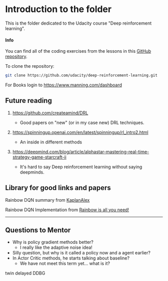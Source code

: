 # Introduction to the folder

This is the folder dedicated to the Udacity course "Deep reinforcement learning".



#### Info

You can find all of the coding exercises from the lessons in this [GitHub repository](https://github.com/udacity/deep-reinforcement-learning).

To clone the repository:

```bash
git clone https://github.com/udacity/deep-reinforcement-learning.git
```



For Books login to https://www.manning.com/dashboard



## Future reading

1. https://github.com/createamind/DRL

   - Good papers on "new" (or in my case new) DRL techniques.

2. https://spinningup.openai.com/en/latest/spinningup/rl_intro2.html

   - An inside in different methods

3. https://deepmind.com/blog/article/alphastar-mastering-real-time-strategy-game-starcraft-ii

   * It's hard to say Deep reinforcement learning without saying deepminds.

   

## Library for good links and papers

Rainbow DQN summary from [KaplanAlex]( https://github.com/KaplanAlex/rl-sonic/blob/master/README.md )

Rainbow DQN Implementation from [Rainbow is all you need!]( https://github.com/Curt-Park/rainbow-is-all-you-need )



____

## Questions to Mentor

* Why is policy gradient methods better? 
  * I really like the adaptive noise idea!
* Silly question, but why is it called a policy now and a agent earlier?
* In Actor Critic methods, he starts talking about baseline? 
  * We have not meet this term yet... what is it?

twin delayed DDBG